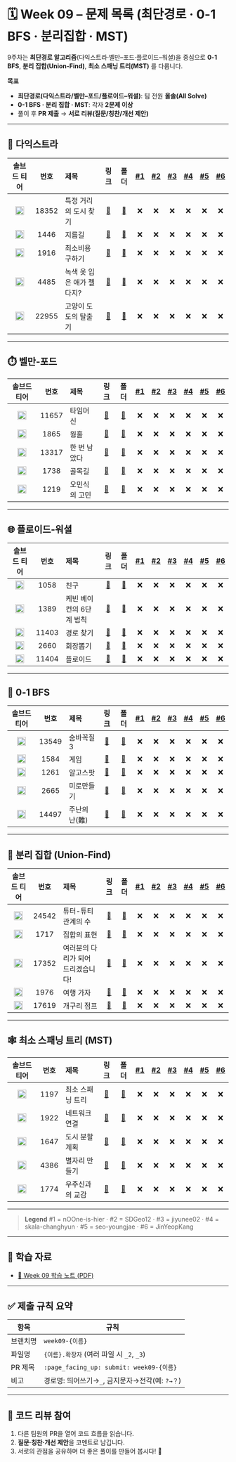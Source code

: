 # 🗓️ Week 09 – 문제 목록 (최단경로 · 0-1 BFS · 분리집합 · MST)

9주차는 **최단경로 알고리즘**(다익스트라·벨만–포드·플로이드–워셜)을 중심으로 **0-1 BFS**, **분리 집합(Union-Find)**, **최소 스패닝 트리(MST)** 를 다룹니다.

**목표**

* **최단경로(다익스트라/벨만–포드/플로이드–워셜)**: 팀 전원 **올솔(All Solve)**
* **0-1 BFS · 분리 집합 · MST**: 각자 **2문제 이상**
* 풀이 후 **PR 제출** → **서로 리뷰(질문/칭찬/개선 제안)**

---

## 🚦 다익스트라

<!--START:PROGRESS:DIJKSTRA-->

|                               솔브드 티어                               |   번호  | 제목              |                      링크                     |                   폴더                   | <a href="https://github.com/nOOne-is-hier" title="nOOne-is-hier">#1</a> | <a href="https://github.com/SDGeo12" title="SDGeo12">#2</a> | <a href="https://github.com/jiyunee02" title="jiyunee02">#3</a> | <a href="https://github.com/skala-changhyun" title="skala-changhyun">#4</a> | <a href="https://github.com/seo-youngjae" title="seo-youngjae">#5</a> | <a href="https://github.com/JinYeopKang" title="JinYeopKang">#6</a> |
| :----------------------------------------------------------------: | :---: | :-------------- | :-----------------------------------------: | :------------------------------------: | :---------------------------------------------------------------------: | :---------------------------------------------------------: | :-------------------------------------------------------------: | :-------------------------------------------------------------------------: | :-------------------------------------------------------------------: | :-----------------------------------------------------------------: |
| <img src="https://static.solved.ac/tier_small/9.svg"  width="20"/> | 18352 | 특정 거리의 도시 찾기    | [🔗](https://www.acmicpc.net/problem/18352) |  [📁](./다익스트라/boj_18352_특정_거리의_도시_찾기)  |                                    ❌                                    |                              ❌                              |                                ❌                                |                                      ❌                                      |                                   ❌                                   |                                  ❌                                  |
| <img src="https://static.solved.ac/tier_small/10.svg" width="20"/> |  1446 | 지름길             |  [🔗](https://www.acmicpc.net/problem/1446) |       [📁](./다익스트라/boj_1446_지름길)       |                                    ❌                                    |                              ❌                              |                                ❌                                |                                      ❌                                      |                                   ❌                                   |                                  ❌                                  |
| <img src="https://static.solved.ac/tier_small/11.svg" width="20"/> |  1916 | 최소비용 구하기        |  [🔗](https://www.acmicpc.net/problem/1916) |     [📁](./다익스트라/boj_1916_최소비용_구하기)    |                                    ❌                                    |                              ❌                              |                                ❌                                |                                      ❌                                      |                                   ❌                                   |                                  ❌                                  |
| <img src="https://static.solved.ac/tier_small/12.svg" width="20"/> |  4485 | 녹색 옷 입은 애가 젤다지? |  [🔗](https://www.acmicpc.net/problem/4485) | [📁](./다익스트라/boj_4485_녹색_옷_입은_애가_젤다지？) |                                    ❌                                    |                              ❌                              |                                ❌                                |                                      ❌                                      |                                   ❌                                   |                                  ❌                                  |
| <img src="https://static.solved.ac/tier_small/14.svg" width="20"/> | 22955 | 고양이 도도의 탈출기     | [🔗](https://www.acmicpc.net/problem/22955) |   [📁](./다익스트라/boj_22955_고양이_도도의_탈출기)  |                                    ❌                                    |                              ❌                              |                                ❌                                |                                      ❌                                      |                                   ❌                                   |                                  ❌                                  |

<!--END:PROGRESS:DIJKSTRA-->

---

## ⏱️ 벨만‑포드

<!--START:PROGRESS:BELLMAN_FORD-->

|                               솔브드 티어                               |   번호  | 제목      |                      링크                     |                폴더               | <a href="https://github.com/nOOne-is-hier" title="nOOne-is-hier">#1</a> | <a href="https://github.com/SDGeo12" title="SDGeo12">#2</a> | <a href="https://github.com/jiyunee02" title="jiyunee02">#3</a> | <a href="https://github.com/skala-changhyun" title="skala-changhyun">#4</a> | <a href="https://github.com/seo-youngjae" title="seo-youngjae">#5</a> | <a href="https://github.com/JinYeopKang" title="JinYeopKang">#6</a> |
| :----------------------------------------------------------------: | :---: | :------ | :-----------------------------------------: | :-----------------------------: | :---------------------------------------------------------------------: | :---------------------------------------------------------: | :-------------------------------------------------------------: | :-------------------------------------------------------------------------: | :-------------------------------------------------------------------: | :-----------------------------------------------------------------: |
| <img src="https://static.solved.ac/tier_small/12.svg" width="20"/> | 11657 | 타임머신    | [🔗](https://www.acmicpc.net/problem/11657) |   [📁](./벨만-포드/boj_11657_타임머신)  |                                    ❌                                    |                              ❌                              |                                ❌                                |                                      ❌                                      |                                   ❌                                   |                                  ❌                                  |
| <img src="https://static.solved.ac/tier_small/13.svg" width="20"/> |  1865 | 웜홀      |  [🔗](https://www.acmicpc.net/problem/1865) |    [📁](./벨만-포드/boj_1865_웜홀)    |                                    ❌                                    |                              ❌                              |                                ❌                                |                                      ❌                                      |                                   ❌                                   |                                  ❌                                  |
| <img src="https://static.solved.ac/tier_small/13.svg" width="20"/> | 13317 | 한 번 남았다 | [🔗](https://www.acmicpc.net/problem/13317) | [📁](./벨만-포드/boj_13317_한_번_남았다) |                                    ❌                                    |                              ❌                              |                                ❌                                |                                      ❌                                      |                                   ❌                                   |                                  ❌                                  |
| <img src="https://static.solved.ac/tier_small/15.svg" width="20"/> |  1738 | 골목길     |  [🔗](https://www.acmicpc.net/problem/1738) |    [📁](./벨만-포드/boj_1738_골목길)   |                                    ❌                                    |                              ❌                              |                                ❌                                |                                      ❌                                      |                                   ❌                                   |                                  ❌                                  |
| <img src="https://static.solved.ac/tier_small/16.svg" width="20"/> |  1219 | 오민식의 고민 |  [🔗](https://www.acmicpc.net/problem/1219) |  [📁](./벨만-포드/boj_1219_오민식의_고민) |                                    ❌                                    |                              ❌                              |                                ❌                                |                                      ❌                                      |                                   ❌                                   |                                  ❌                                  |

<!--END:PROGRESS:BELLMAN_FORD-->

---

## 🌐 플로이드‑워셜

<!--START:PROGRESS:FLOYD_WARSHALL-->

|                               솔브드 티어                               |   번호  | 제목             |                      링크                     |                    폴더                   | <a href="https://github.com/nOOne-is-hier" title="nOOne-is-hier">#1</a> | <a href="https://github.com/SDGeo12" title="SDGeo12">#2</a> | <a href="https://github.com/jiyunee02" title="jiyunee02">#3</a> | <a href="https://github.com/skala-changhyun" title="skala-changhyun">#4</a> | <a href="https://github.com/seo-youngjae" title="seo-youngjae">#5</a> | <a href="https://github.com/JinYeopKang" title="JinYeopKang">#6</a> |
| :----------------------------------------------------------------: | :---: | :------------- | :-----------------------------------------: | :-------------------------------------: | :---------------------------------------------------------------------: | :---------------------------------------------------------: | :-------------------------------------------------------------: | :-------------------------------------------------------------------------: | :-------------------------------------------------------------------: | :-----------------------------------------------------------------: |
| <img src="https://static.solved.ac/tier_small/9.svg"  width="20"/> |  1058 | 친구             |  [🔗](https://www.acmicpc.net/problem/1058) |       [📁](./플로이드-워셜/boj_1058_친구)       |                                    ❌                                    |                              ❌                              |                                ❌                                |                                      ❌                                      |                                   ❌                                   |                                  ❌                                  |
| <img src="https://static.solved.ac/tier_small/10.svg" width="20"/> |  1389 | 케빈 베이컨의 6단계 법칙 |  [🔗](https://www.acmicpc.net/problem/1389) | [📁](./플로이드-워셜/boj_1389_케빈_베이컨의_6단계_법칙) |                                    ❌                                    |                              ❌                              |                                ❌                                |                                      ❌                                      |                                   ❌                                   |                                  ❌                                  |
| <img src="https://static.solved.ac/tier_small/10.svg" width="20"/> | 11403 | 경로 찾기          | [🔗](https://www.acmicpc.net/problem/11403) |     [📁](./플로이드-워셜/boj_11403_경로_찾기)     |                                    ❌                                    |                              ❌                              |                                ❌                                |                                      ❌                                      |                                   ❌                                   |                                  ❌                                  |
| <img src="https://static.solved.ac/tier_small/11.svg" width="20"/> |  2660 | 회장뽑기           |  [🔗](https://www.acmicpc.net/problem/2660) |      [📁](./플로이드-워셜/boj_2660_회장뽑기)      |                                    ❌                                    |                              ❌                              |                                ❌                                |                                      ❌                                      |                                   ❌                                   |                                  ❌                                  |
| <img src="https://static.solved.ac/tier_small/12.svg" width="20"/> | 11404 | 플로이드           | [🔗](https://www.acmicpc.net/problem/11404) |      [📁](./플로이드-워셜/boj_11404_플로이드)     |                                    ❌                                    |                              ❌                              |                                ❌                                |                                      ❌                                      |                                   ❌                                   |                                  ❌                                  |

<!--END:PROGRESS:FLOYD_WARSHALL-->

---

## 🧮 0‑1 BFS

<!--START:PROGRESS:ZERO_ONE_BFS-->

|                               솔브드 티어                               |   번호  | 제목       |                      링크                     |                   폴더                   | <a href="https://github.com/nOOne-is-hier" title="nOOne-is-hier">#1</a> | <a href="https://github.com/SDGeo12" title="SDGeo12">#2</a> | <a href="https://github.com/jiyunee02" title="jiyunee02">#3</a> | <a href="https://github.com/skala-changhyun" title="skala-changhyun">#4</a> | <a href="https://github.com/seo-youngjae" title="seo-youngjae">#5</a> | <a href="https://github.com/JinYeopKang" title="JinYeopKang">#6</a> |
| :----------------------------------------------------------------: | :---: | :------- | :-----------------------------------------: | :------------------------------------: | :---------------------------------------------------------------------: | :---------------------------------------------------------: | :-------------------------------------------------------------: | :-------------------------------------------------------------------------: | :-------------------------------------------------------------------: | :-----------------------------------------------------------------: |
| <img src="https://static.solved.ac/tier_small/11.svg" width="20"/> | 13549 | 숨바꼭질 3   | [🔗](https://www.acmicpc.net/problem/13549) |    [📁](./0-1_BFS/boj_13549_숨바꼭질_3)    |                                    ❌                                    |                              ❌                              |                                ❌                                |                                      ❌                                      |                                   ❌                                   |                                  ❌                                  |
| <img src="https://static.solved.ac/tier_small/11.svg" width="20"/> |  1584 | 게임       |  [🔗](https://www.acmicpc.net/problem/1584) |       [📁](./0-1_BFS/boj_1584_게임)      |                                    ❌                                    |                              ❌                              |                                ❌                                |                                      ❌                                      |                                   ❌                                   |                                  ❌                                  |
| <img src="https://static.solved.ac/tier_small/12.svg" width="20"/> |  1261 | 알고스팟     |  [🔗](https://www.acmicpc.net/problem/1261) |      [📁](./0-1_BFS/boj_1261_알고스팟)     |                                    ❌                                    |                              ❌                              |                                ❌                                |                                      ❌                                      |                                   ❌                                   |                                  ❌                                  |
| <img src="https://static.solved.ac/tier_small/12.svg" width="20"/> |  2665 | 미로만들기    |  [🔗](https://www.acmicpc.net/problem/2665) |     [📁](./0-1_BFS/boj_2665_미로만들기)     |                                    ❌                                    |                              ❌                              |                                ❌                                |                                      ❌                                      |                                   ❌                                   |                                  ❌                                  |
| <img src="https://static.solved.ac/tier_small/12.svg" width="20"/> | 14497 | 주난의 난(難) | [🔗](https://www.acmicpc.net/problem/14497) | [📁](./0-1_BFS/boj_14497_주난의_난%28難%29) |                                    ❌                                    |                              ❌                              |                                ❌                                |                                      ❌                                      |                                   ❌                                   |                                  ❌                                  |

<!--END:PROGRESS:ZERO_ONE_BFS-->

---

## 🔗 분리 집합 (Union‑Find)

<!--START:PROGRESS:UNION_FIND-->

|                               솔브드 티어                               |   번호  | 제목                  |                      링크                     |                      폴더                     | <a href="https://github.com/nOOne-is-hier" title="nOOne-is-hier">#1</a> | <a href="https://github.com/SDGeo12" title="SDGeo12">#2</a> | <a href="https://github.com/jiyunee02" title="jiyunee02">#3</a> | <a href="https://github.com/skala-changhyun" title="skala-changhyun">#4</a> | <a href="https://github.com/seo-youngjae" title="seo-youngjae">#5</a> | <a href="https://github.com/JinYeopKang" title="JinYeopKang">#6</a> |
| :----------------------------------------------------------------: | :---: | :------------------ | :-----------------------------------------: | :-----------------------------------------: | :---------------------------------------------------------------------: | :---------------------------------------------------------: | :-------------------------------------------------------------: | :-------------------------------------------------------------------------: | :-------------------------------------------------------------------: | :-----------------------------------------------------------------: |
| <img src="https://static.solved.ac/tier_small/10.svg" width="20"/> | 24542 | 튜터-튜티 관계의 수         | [🔗](https://www.acmicpc.net/problem/24542) |     [📁](./분리_집합/boj_24542_튜터-튜티_관계의_수)     |                                    ❌                                    |                              ❌                              |                                ❌                                |                                      ❌                                      |                                   ❌                                   |                                  ❌                                  |
| <img src="https://static.solved.ac/tier_small/11.svg" width="20"/> |  1717 | 집합의 표현              |  [🔗](https://www.acmicpc.net/problem/1717) |        [📁](./분리_집합/boj_1717_집합의_표현)        |                                    ❌                                    |                              ❌                              |                                ❌                                |                                      ❌                                      |                                   ❌                                   |                                  ❌                                  |
| <img src="https://static.solved.ac/tier_small/11.svg" width="20"/> | 17352 | 여러분의 다리가 되어 드리겠습니다! | [🔗](https://www.acmicpc.net/problem/17352) | [📁](./분리_집합/boj_17352_여러분의_다리가_되어_드리겠습니다!) |                                    ❌                                    |                              ❌                              |                                ❌                                |                                      ❌                                      |                                   ❌                                   |                                  ❌                                  |
| <img src="https://static.solved.ac/tier_small/12.svg" width="20"/> |  1976 | 여행 가자               |  [🔗](https://www.acmicpc.net/problem/1976) |         [📁](./분리_집합/boj_1976_여행_가자)        |                                    ❌                                    |                              ❌                              |                                ❌                                |                                      ❌                                      |                                   ❌                                   |                                  ❌                                  |
| <img src="https://static.solved.ac/tier_small/13.svg" width="20"/> | 17619 | 개구리 점프              | [🔗](https://www.acmicpc.net/problem/17619) |        [📁](./분리_집합/boj_17619_개구리_점프)       |                                    ❌                                    |                              ❌                              |                                ❌                                |                                      ❌                                      |                                   ❌                                   |                                  ❌                                  |

<!--END:PROGRESS:UNION_FIND-->

---

## 🕸️ 최소 스패닝 트리 (MST)

<!--START:PROGRESS:MST-->

|                               솔브드 티어                               |  번호  | 제목        |                     링크                     |                  폴더                  | <a href="https://github.com/nOOne-is-hier" title="nOOne-is-hier">#1</a> | <a href="https://github.com/SDGeo12" title="SDGeo12">#2</a> | <a href="https://github.com/jiyunee02" title="jiyunee02">#3</a> | <a href="https://github.com/skala-changhyun" title="skala-changhyun">#4</a> | <a href="https://github.com/seo-youngjae" title="seo-youngjae">#5</a> | <a href="https://github.com/JinYeopKang" title="JinYeopKang">#6</a> |
| :----------------------------------------------------------------: | :--: | :-------- | :----------------------------------------: | :----------------------------------: | :---------------------------------------------------------------------: | :---------------------------------------------------------: | :-------------------------------------------------------------: | :-------------------------------------------------------------------------: | :-------------------------------------------------------------------: | :-----------------------------------------------------------------: |
| <img src="https://static.solved.ac/tier_small/12.svg" width="20"/> | 1197 | 최소 스패닝 트리 | [🔗](https://www.acmicpc.net/problem/1197) | [📁](./최소_스패닝_트리/boj_1197_최소_스패닝_트리) |                                    ❌                                    |                              ❌                              |                                ❌                                |                                      ❌                                      |                                   ❌                                   |                                  ❌                                  |
| <img src="https://static.solved.ac/tier_small/12.svg" width="20"/> | 1922 | 네트워크 연결   | [🔗](https://www.acmicpc.net/problem/1922) |  [📁](./최소_스패닝_트리/boj_1922_네트워크_연결)  |                                    ❌                                    |                              ❌                              |                                ❌                                |                                      ❌                                      |                                   ❌                                   |                                  ❌                                  |
| <img src="https://static.solved.ac/tier_small/12.svg" width="20"/> | 1647 | 도시 분할 계획  | [🔗](https://www.acmicpc.net/problem/1647) |  [📁](./최소_스패닝_트리/boj_1647_도시_분할_계획) |                                    ❌                                    |                              ❌                              |                                ❌                                |                                      ❌                                      |                                   ❌                                   |                                  ❌                                  |
| <img src="https://static.solved.ac/tier_small/13.svg" width="20"/> | 4386 | 별자리 만들기   | [🔗](https://www.acmicpc.net/problem/4386) |  [📁](./최소_스패닝_트리/boj_4386_별자리_만들기)  |                                    ❌                                    |                              ❌                              |                                ❌                                |                                      ❌                                      |                                   ❌                                   |                                  ❌                                  |
| <img src="https://static.solved.ac/tier_small/13.svg" width="20"/> | 1774 | 우주신과의 교감  | [🔗](https://www.acmicpc.net/problem/1774) |  [📁](./최소_스패닝_트리/boj_1774_우주신과의_교감) |                                    ❌                                    |                              ❌                              |                                ❌                                |                                      ❌                                      |                                   ❌                                   |                                  ❌                                  |

<!--END:PROGRESS:MST-->

---

> **Legend**
> #1 = nOOne-is-hier · #2 = SDGeo12 · #3 = jiyunee02 · #4 = skala-changhyun · #5 = seo-youngjae · #6 = JinYeopKang

---

## 📝 학습 자료

* [📄 Week 09 학습 노트 (PDF)](../../docs/study-note-week09.pdf)

---

## ✅ 제출 규칙 요약

| 항목    | 규칙                                     |
| ----- | -------------------------------------- |
| 브랜치명  | `week09-{이름}`                          |
| 파일명   | `{이름}.확장자` (여러 파일 시 `_2`, `_3`)        |
| PR 제목 | `:page_facing_up: submit: week09-{이름}` |
| 비고    | 경로명: 띄어쓰기→`_`, 금지문자→전각(예: `?→？`)       |

---

## 💬 코드 리뷰 참여

1. 다른 팀원의 PR을 열어 코드 흐름을 읽습니다.
2. **질문·칭찬·개선 제안**을 코멘트로 남깁니다.
3. 서로의 관점을 공유하며 더 좋은 풀이를 만들어 봅시다! 🚀
